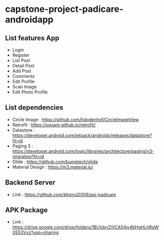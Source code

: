 # capstone-project-padicare-androidapp

## List features App
- Login
- Register
- List Post
- Detail Post
- Add Post
- Comments
- Edit Profile
- Scan Image
- Edit Photo Profile

 ## List dependencies
 
- Circle Image : https://github.com/hdodenhof/CircleImageView 
- Retrofit : https://square.github.io/retrofit/
- Datastore : https://developer.android.com/jetpack/androidx/releases/datastore?hl=id
- Paging 3 : https://developer.android.com/topic/libraries/architecture/paging/v3-migration?hl=id
- Glide : https://github.com/bumptech/glide
- Material Design : https://m3.material.io/

## Backend Server
- Link : https://github.com/khoirul2009/api-padicare

## APK Package 
- Link : https://drive.google.com/drive/folders/1BUVarrZjVCA54iv4bHgHLhRgW0553Vvz?usp=sharing
 



